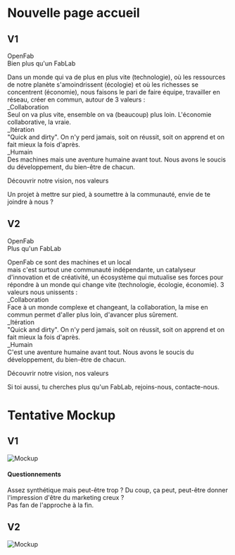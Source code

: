 # Nouvelle page accueil

## V1
OpenFab   
Bien plus qu'un FabLab  

Dans un monde qui va de plus en plus vite (technologie), où les ressources de notre planète s'amoindrissent (écologie) et 
où les richesses se concentrent (économie), nous faisons le pari de faire équipe, travailler en réseau, créer en commun, autour de 3 valeurs :   
_Collaboration  
Seul on va plus vite, ensemble on va (beaucoup) plus loin. L'économie collaborative, la vraie.    
_Itération  
"Quick and dirty". On n'y perd jamais, soit on réussit, soit on apprend et on fait mieux la fois d'après.   
_Humain  
Des machines mais une aventure humaine avant tout. Nous avons le soucis du développement, du bien-être de chacun.   

Découvrir notre vision, nos valeurs

Un projet à mettre sur pied, à soumettre à la communauté, envie de te joindre à nous ?  

## V2

OpenFab  
Plus qu'un FabLab  

OpenFab ce sont des machines et un local  
mais c'est surtout une communauté indépendante, un catalyseur d'innovation et de créativité, un écosystème qui mutualise ses forces pour répondre à un monde qui change vite (technologie, écologie, économie). 3 valeurs nous unissents :  
_Collaboration  
Face à un monde complexe et changeant, la collaboration, la mise en commun permet d'aller plus loin, d'avancer plus sûrement.   
_Itération  
"Quick and dirty". On n'y perd jamais, soit on réussit, soit on apprend et on fait mieux la fois d'après.   
_Humain  
C'est une aventure humaine avant tout. Nous avons le soucis du développement, du bien-être de chacun.  

Découvrir notre vision, nos valeurs

Si toi aussi, tu cherches plus qu'un FabLab, rejoins-nous, contacte-nous.

# Tentative Mockup
## V1
![Mockup](https://github.com/Ginsburg/openfab/blob/master/Accueil-site.png)

#### Questionnements

Assez synthétique mais peut-être trop ? Du coup, ça peut, peut-être donner l'impression d'être du marketing creux ?  
Pas fan de l'approche à la fin.  

## V2
![Mockup](https://github.com/Ginsburg/openfab/blob/master/v2.png)
